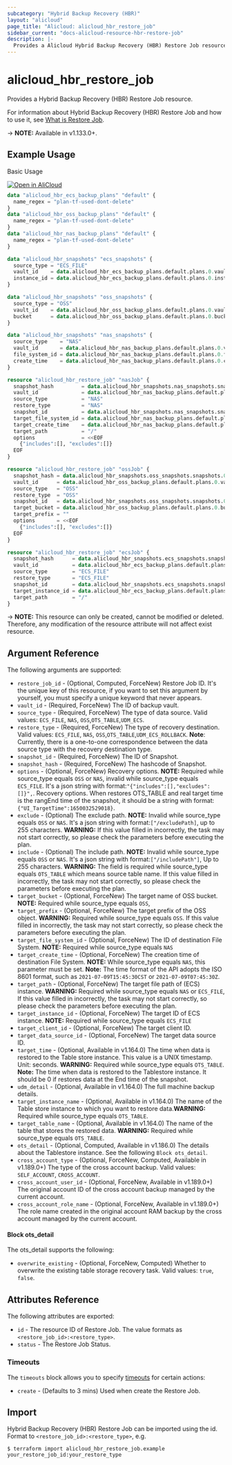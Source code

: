 ```yaml
---
subcategory: "Hybrid Backup Recovery (HBR)"
layout: "alicloud"
page_title: "Alicloud: alicloud_hbr_restore_job"
sidebar_current: "docs-alicloud-resource-hbr-restore-job"
description: |-
  Provides a Alicloud Hybrid Backup Recovery (HBR) Restore Job resource.
---
```


# alicloud\_hbr\_restore\_job

Provides a Hybrid Backup Recovery (HBR) Restore Job resource.

For information about Hybrid Backup Recovery (HBR) Restore Job and how to use it, see [What is Restore Job](https://www.alibabacloud.com/help/doc-detail/186575.htm).

-> **NOTE:** Available in v1.133.0+.

## Example Usage

Basic Usage

<div style="display: block;margin-bottom: 40px;"><div class="oics-button" style="float: right;position: absolute;margin-bottom: 10px;">
  <a href="https://api.aliyun.com/terraform?resource=alicloud_hbr_restore_job&exampleId=68841786-d5c7-0c64-5689-df09846ab9dfe76c6065&activeTab=example&spm=docs.r.hbr_restore_job.0.68841786d5&intl_lang=EN_US" target="_blank">
    <img alt="Open in AliCloud" src="https://img.alicdn.com/imgextra/i1/O1CN01hjjqXv1uYUlY56FyX_!!6000000006049-55-tps-254-36.svg" style="max-height: 44px; max-width: 100%;">
  </a>
</div></div>

```terraform
data "alicloud_hbr_ecs_backup_plans" "default" {
  name_regex = "plan-tf-used-dont-delete"
}
data "alicloud_hbr_oss_backup_plans" "default" {
  name_regex = "plan-tf-used-dont-delete"
}
data "alicloud_hbr_nas_backup_plans" "default" {
  name_regex = "plan-tf-used-dont-delete"
}

data "alicloud_hbr_snapshots" "ecs_snapshots" {
  source_type = "ECS_FILE"
  vault_id    = data.alicloud_hbr_ecs_backup_plans.default.plans.0.vault_id
  instance_id = data.alicloud_hbr_ecs_backup_plans.default.plans.0.instance_id
}

data "alicloud_hbr_snapshots" "oss_snapshots" {
  source_type = "OSS"
  vault_id    = data.alicloud_hbr_oss_backup_plans.default.plans.0.vault_id
  bucket      = data.alicloud_hbr_oss_backup_plans.default.plans.0.bucket
}

data "alicloud_hbr_snapshots" "nas_snapshots" {
  source_type    = "NAS"
  vault_id       = data.alicloud_hbr_nas_backup_plans.default.plans.0.vault_id
  file_system_id = data.alicloud_hbr_nas_backup_plans.default.plans.0.file_system_id
  create_time    = data.alicloud_hbr_nas_backup_plans.default.plans.0.create_time
}

resource "alicloud_hbr_restore_job" "nasJob" {
  snapshot_hash         = data.alicloud_hbr_snapshots.nas_snapshots.snapshots.0.snapshot_hash
  vault_id              = data.alicloud_hbr_nas_backup_plans.default.plans.0.vault_id
  source_type           = "NAS"
  restore_type          = "NAS"
  snapshot_id           = data.alicloud_hbr_snapshots.nas_snapshots.snapshots.0.snapshot_id
  target_file_system_id = data.alicloud_hbr_nas_backup_plans.default.plans.0.file_system_id
  target_create_time    = data.alicloud_hbr_nas_backup_plans.default.plans.0.create_time
  target_path           = "/"
  options               = <<EOF
    {"includes":[], "excludes":[]}
  EOF
}

resource "alicloud_hbr_restore_job" "ossJob" {
  snapshot_hash = data.alicloud_hbr_snapshots.oss_snapshots.snapshots.0.snapshot_hash
  vault_id      = data.alicloud_hbr_oss_backup_plans.default.plans.0.vault_id
  source_type   = "OSS"
  restore_type  = "OSS"
  snapshot_id   = data.alicloud_hbr_snapshots.oss_snapshots.snapshots.0.snapshot_id
  target_bucket = data.alicloud_hbr_oss_backup_plans.default.plans.0.bucket
  target_prefix = ""
  options       = <<EOF
    {"includes":[], "excludes":[]}
  EOF
}

resource "alicloud_hbr_restore_job" "ecsJob" {
  snapshot_hash      = data.alicloud_hbr_snapshots.ecs_snapshots.snapshots.0.snapshot_hash
  vault_id           = data.alicloud_hbr_ecs_backup_plans.default.plans.0.vault_id
  source_type        = "ECS_FILE"
  restore_type       = "ECS_FILE"
  snapshot_id        = data.alicloud_hbr_snapshots.ecs_snapshots.snapshots.0.snapshot_id
  target_instance_id = data.alicloud_hbr_ecs_backup_plans.default.plans.0.instance_id
  target_path        = "/"
}
```

-> **NOTE:** This resource can only be created, cannot be modified or deleted. Therefore, any modification of the resource attribute will not affect exist resource.

## Argument Reference

The following arguments are supported:

* `restore_job_id` - (Optional, Computed, ForceNew) Restore Job ID. It's the unique key of this resource, if you want to set this argument by yourself, you must specify a unique keyword that never appears.
* `vault_id` - (Required, ForceNew) The ID of backup vault.
* `source_type` - (Required, ForceNew) The type of data source. Valid values: `ECS_FILE`, `NAS`, `OSS`,`OTS_TABLE`,`UDM_ECS`.
* `restore_type` - (Required, ForceNew) The type of recovery destination. Valid values: `ECS_FILE`, `NAS`, `OSS`,`OTS_TABLE`,`UDM_ECS_ROLLBACK`. **Note**: Currently, there is a one-to-one correspondence between the data source type with the recovery destination type.
* `snapshot_id` - (Required, ForceNew) The ID of Snapshot.
* `snapshot_hash` - (Required, ForceNew) The hashcode of Snapshot.
* `options` - (Optional, ForceNew) Recovery options. **NOTE:** Required while source_type equals `OSS` or `NAS`, invalid while source_type equals `ECS_FILE`. It's a json string with format:`"{"includes":[],"excludes":[]}",`. Recovery options. When restores OTS_TABLE and real target time is the rangEnd time of the snapshot, it should be a string with format: `{"UI_TargetTime":1650032529018}`.
* `exclude` - (Optional) The exclude path. **NOTE:** Invalid while source_type equals `OSS` or `NAS`. It's a json string with format:`["/excludePath]`, up to 255 characters. **WARNING:** If this value filled in incorrectly, the task may not start correctly, so please check the parameters before executing the plan.
* `include` - (Optional) The include path. **NOTE:** Invalid while source_type equals `OSS` or `NAS`. It's a json string with format:`["/includePath"]`, Up to 255 characters. **WARNING:** The field is required while source_type equals `OTS_TABLE` which means source table name. If this value filled in incorrectly, the task may not start correctly, so please check the parameters before executing the plan. 
* `target_bucket` - (Optional, ForceNew) The target name of OSS bucket. **NOTE:** Required while source_type equals `OSS`,
* `target_prefix` - (Optional, ForceNew) The target prefix of the OSS object. **WARNING:** Required while source_type equals `OSS`. If this value filled in incorrectly, the task may not start correctly, so please check the parameters before executing the plan.
* `target_file_system_id` - (Optional, ForceNew) The ID of destination File System. **NOTE:** Required while source_type equals `NAS`
* `target_create_time` - (Optional, ForceNew) The creation time of destination File System. **NOTE:** While source_type equals `NAS`, this parameter must be set. **Note:** The time format of the API adopts the ISO 8601 format, such as `2021-07-09T15:45:30CST` or `2021-07-09T07:45:30Z`.
* `target_path` - (Optional, ForceNew) The target file path of (ECS) instance. **WARNING:** Required while source_type equals `NAS` or `ECS_FILE`, If this value filled in incorrectly, the task may not start correctly, so please check the parameters before executing the plan.
* `target_instance_id` - (Optional, ForceNew)  The target ID of ECS instance. **NOTE:** Required while source_type equals `ECS_FILE`
* `target_client_id` - (Optional, ForceNew) The target client ID.
* `target_data_source_id` - (Optional, ForceNew) The target data source ID.
* `target_time` - (Optional, Available in v1.164.0) The time when data is restored to the Table store instance. This value is a UNIX timestamp. Unit: seconds. **WARNING:** Required while source_type equals `OTS_TABLE`. **Note:** The time when data is restored to the Tablestore instance. It should be 0 if restores data at the End time of the snapshot.
* `udm_detail` - (Optional, Available in v1.164.0) The full machine backup details.
* `target_instance_name` - (Optional, Available in v1.164.0) The name of the Table store instance to which you want to restore data.**WARNING:** Required while source_type equals `OTS_TABLE`.
* `target_table_name` - (Optional, Available in v1.164.0) The name of the table that stores the restored data. **WARNING:** Required while source_type equals `OTS_TABLE`.
* `ots_detail` - (Optional, Computed, Available in v1.186.0) The details about the Tablestore instance. See the following `Block ots_detail`.
* `cross_account_type` - (Optional, ForceNew, Computed, Available in v1.189.0+) The type of the cross account backup. Valid values: `SELF_ACCOUNT`, `CROSS_ACCOUNT`.
* `cross_account_user_id` - (Optional, ForceNew, Available in v1.189.0+) The original account ID of the cross account backup managed by the current account.
* `cross_account_role_name` - (Optional, ForceNew, Available in v1.189.0+) The role name created in the original account RAM backup by the cross account managed by the current account.

#### Block ots_detail

The ots_detail supports the following:
* `overwrite_existing` - (Optional, ForceNew, Computed) Whether to overwrite the existing table storage recovery task. Valid values: `true`, `false`.

## Attributes Reference

The following attributes are exported:

* `id` - The resource ID of Restore Job. The value formats as `<restore_job_id>:<restore_type>`.
* `status` - The Restore Job Status.

### Timeouts

The `timeouts` block allows you to specify [timeouts](https://www.terraform.io/docs/configuration-0-11/resources.html#timeouts) for certain actions:

* `create` - (Defaults to 3 mins) Used when create the Restore Job.

## Import

Hybrid Backup Recovery (HBR) Restore Job can be imported using the id. Format to `<restore_job_id>:<restore_type>`, e.g.

```shell
$ terraform import alicloud_hbr_restore_job.example your_restore_job_id:your_restore_type
```
